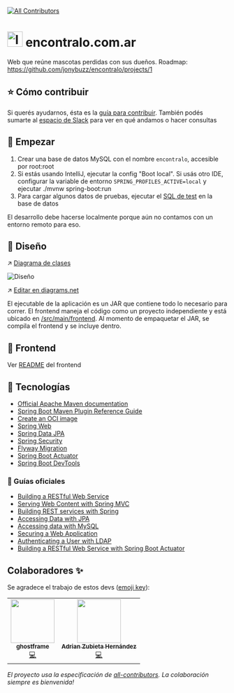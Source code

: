 
<!-- ALL-CONTRIBUTORS-BADGE:START - Do not remove or modify this section -->
[![All Contributors](https://img.shields.io/badge/all_contributors-2-orange.svg?style=flat-square)](#contributors-)
<!-- ALL-CONTRIBUTORS-BADGE:END -->

<h1> <img alt="logo" src="src/main/frontend/assets-src/web-icon.png" height="35"/> encontralo.com.ar </h1>

Web que reúne mascotas perdidas con sus dueños. Roadmap: https://github.com/jonybuzz/encontralo/projects/1

## :star: Cómo contribuir

Si querés ayudarnos, ésta es la [guía para contribuir](CONTRIBUTING.md). También podés sumarte al [espacio de Slack](https://join.slack.com/t/encontralocomar/shared_invite/zt-noxjiquf-WVX30v3MB8v_ChKHAC~OYQ) para ver en qué andamos o hacer consultas

## :rocket: Empezar

1. Crear una base de datos MySQL con el nombre `encontralo`, accesible por root:root
2. Si estás usando IntelliJ, ejecutar la config "Boot local". 
   Si usás otro IDE, configurar la variable de entorno `SPRING_PROFILES_ACTIVE=local` y ejecutar ./mvnw spring-boot:run
3. Para cargar algunos datos de pruebas, ejecutar el [SQL de test](/src/test/resources/db/migration/V999__data.sql) en la base de datos

El desarrollo debe hacerse localmente porque aún no contamos con un entorno remoto para eso.

## :page_facing_up: Diseño

:arrow_upper_right: <a href="https://app.diagrams.net/#Hjonybuzz%2Fencontralo%2Fmain%2Fdocumentacion%2Fdiagrama-clases.svg" target="_blank">Diagrama de clases</a>

![Diseño](documentacion/diagrama-despliegue.svg)

:arrow_upper_right: <a href="https://app.diagrams.net/#Hjonybuzz%2Fencontralo%2Fmain%2Fdocumentacion%2Fdiagrama-despliegue.svg" target="_blank">Editar en diagrams.net</a>

El ejecutable de la aplicación es un JAR que contiene todo lo necesario para correr. El frontend maneja el código como un proyecto independiente y está ubicado en [/src/main/frontend](/src/main/frontend). Al momento de empaquetar el JAR, se compila el frontend y se incluye dentro.

## :art: Frontend

Ver [README](/src/main/frontend/README.md) del frontend

## :floppy_disk: Tecnologías

* [Official Apache Maven documentation](https://maven.apache.org/guides/index.html)
* [Spring Boot Maven Plugin Reference Guide](https://docs.spring.io/spring-boot/docs/2.4.2/maven-plugin/reference/html/)
* [Create an OCI image](https://docs.spring.io/spring-boot/docs/2.4.2/maven-plugin/reference/html/#build-image)
* [Spring Web](https://docs.spring.io/spring-boot/docs/2.4.2/reference/htmlsingle/#boot-features-developing-web-applications)
* [Spring Data JPA](https://docs.spring.io/spring-boot/docs/2.4.2/reference/htmlsingle/#boot-features-jpa-and-spring-data)
* [Spring Security](https://docs.spring.io/spring-boot/docs/2.4.2/reference/htmlsingle/#boot-features-security)
* [Flyway Migration](https://docs.spring.io/spring-boot/docs/2.4.2/reference/htmlsingle/#howto-execute-flyway-database-migrations-on-startup)
* [Spring Boot Actuator](https://docs.spring.io/spring-boot/docs/2.4.2/reference/htmlsingle/#production-ready)
* [Spring Boot DevTools](https://docs.spring.io/spring-boot/docs/2.4.2/reference/htmlsingle/#using-boot-devtools)

### :book: Guías oficiales

* [Building a RESTful Web Service](https://spring.io/guides/gs/rest-service/)
* [Serving Web Content with Spring MVC](https://spring.io/guides/gs/serving-web-content/)
* [Building REST services with Spring](https://spring.io/guides/tutorials/bookmarks/)
* [Accessing Data with JPA](https://spring.io/guides/gs/accessing-data-jpa/)
* [Accessing data with MySQL](https://spring.io/guides/gs/accessing-data-mysql/)
* [Securing a Web Application](https://spring.io/guides/gs/securing-web/)
* [Authenticating a User with LDAP](https://spring.io/guides/gs/authenticating-ldap/)
* [Building a RESTful Web Service with Spring Boot Actuator](https://spring.io/guides/gs/actuator-service/)

## Colaboradores ✨

Se agradece el trabajo de estos devs ([emoji key](https://allcontributors.org/docs/en/emoji-key)):

<!-- ALL-CONTRIBUTORS-LIST:START - Do not remove or modify this section -->
<!-- prettier-ignore-start -->
<!-- markdownlint-disable -->
<table>
  <tr>
    <td align="center"><a href="https://github.com/ghostframe"><img src="https://avatars.githubusercontent.com/u/22096592?v=4?s=100" width="100px;" alt=""/><br /><sub><b>ghostframe</b></sub></a><br /><a href="https://github.com/jonybuzz/encontralo/commits?author=ghostframe" title="Code">💻</a></td>
    <td align="center"><a href="https://github.com/Adrianzubieta"><img src="https://avatars.githubusercontent.com/u/29063483?v=4?s=100" width="100px;" alt=""/><br /><sub><b>Adrian Zubieta Hernández</b></sub></a><br /><a href="https://github.com/jonybuzz/encontralo/commits?author=Adrianzubieta" title="Code">💻</a></td>
  </tr>
</table>

<!-- markdownlint-restore -->
<!-- prettier-ignore-end -->

<!-- ALL-CONTRIBUTORS-LIST:END -->

_El proyecto usa la especificación de [all-contributors](https://github.com/all-contributors/all-contributors). La colaboración siempre es bienvenida!_
